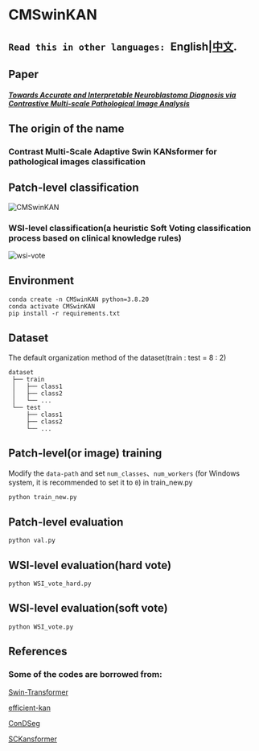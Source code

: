 CMSwinKAN
=========
**``Read this in other languages: ``English|[中文](README_zh.md).**
--------
## Paper
##### [Towards Accurate and Interpretable Neuroblastoma Diagnosis via Contrastive Multi-scale Pathological Image Analysis](https://arxiv.org/abs/2504.13754)
## The origin of the name
### Contrast Multi-Scale Adaptive Swin KANsformer for pathological images classification

## Patch-level classification
![CMSwinKAN](https://github.com/user-attachments/assets/531148e7-b1ce-4ee9-bf24-c13f0c6d70ac)

### WSI-level classification(a heuristic Soft Voting classification process based on clinical knowledge rules)
![wsi-vote](https://github.com/user-attachments/assets/b9b13863-4054-41a8-b7a0-ab59e986f6ac)



## Environment

    conda create -n CMSwinKAN python=3.8.20
    conda activate CMSwinKAN
    pip install -r requirements.txt

## Dataset
The default organization method of the dataset(train : test = 8 : 2)<br>

    dataset  
     ├── train
     │   ├── class1 
     │   ├── class2  
     │   └── ... 
     └── test
         ├── class1
         ├── class2
         └── ...
## Patch-level(or image) training
Modify the `data-path` and set `num_classes`、`num_workers` (for Windows system, it is recommended to set it to `0`) in train_new.py<br>

    python train_new.py

## Patch-level evaluation

    python val.py

## WSI-level evaluation(hard vote)

    python WSI_vote_hard.py

## WSI-level evaluation(soft vote)

    python WSI_vote.py
  
## References
### Some of the codes are borrowed from:

[Swin-Transformer](https://github.com/microsoft/Swin-Transformer)

[efficient-kan](https://github.com/Blealtan/efficient-kan)

[ConDSeg](https://github.com/Mengqi-Lei/ConDSeg)

[SCKansformer](https://github.com/JustlfC03/SCKansformer)
